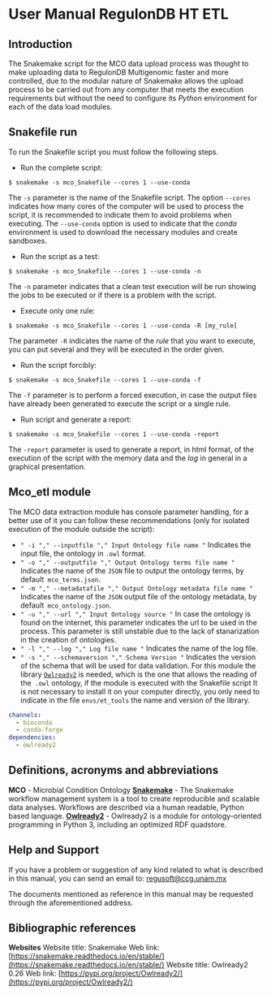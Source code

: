 # User Manual RegulonDB HT ETL

## Introduction

The Snakemake script for the MCO data upload process was thought to make uploading data to RegulonDB Multigenomic faster and more controlled, due to the modular nature of Snakemake allows the upload process to be carried out from any computer that meets the execution requirements but without the need to configure its _Python_ environment for each of the data load modules.

## Snakefile run

To run the Snakefile script you must follow the following steps.

- Run the complete script:

```shell
$ snakemake -s mco_Snakefile --cores 1 --use-conda
```

The `-s` parameter is the name of the Snakefile script.
The option `--cores` indicates how many cores of the computer will be used to process the script, it is recommended to indicate them to avoid problems when executing.
The `--use-conda` option is used to indicate that the _conda_ environment is used to download the necessary modules and create sandboxes.

- Run the script as a test:

```shell
$ snakemake -s mco_Snakefile --cores 1 --use-conda -n
```

The `-n` parameter indicates that a clean test execution will be run showing the jobs to be executed or if there is a problem with the script.

- Execute only one rule:

```shell
$ snakemake -s mco_Snakefile --cores 1 --use-conda -R [my_rule]
```

The parameter `-R` indicates the name of the _rule_ that you want to execute, you can put several and they will be executed in the order given.

- Run the script forcibly:

```shell
$ snakemake -s mco_Snakefile --cores 1 --use-conda -f
```

The `-f` parameter is to perform a forced execution, in case the output files have already been generated to execute the script or a single rule.

- Run script and generate a report:

```shell
$ snakemake -s mco_Snakefile --cores 1 --use-conda -report
```

The `-report` parameter is used to generate a report, in html format, of the execution of the script with the memory data and the _log_ in general in a graphical presentation.

## Mco_etl module

The MCO data extraction module has console parameter handling, for a better use of it you can follow these recommendations (only for isolated execution of the module outside the script):

- `" -i "," --inputfile "," Input Ontology file name "` Indicates the input file, the ontology in `.owl` format.
- `" -o "," --outputfile "," Output Ontology terms file name "` Indicates the name of the `JSON` file to output the ontology terms, by default` mco_terms.json`.
- `" -m "," --metadatafile "," Output Ontology metadata file name "` Indicates the name of the `JSON` output file of the ontology metadata, by default` mco_ontology.json`.
- `" -u "," --url "," Input Ontology source "` In case the ontology is found on the internet, this parameter indicates the url to be used in the process. This parameter is still unstable due to the lack of stanarization in the creation of ontologies.
- `" -l "," --log "," Log file name "` Indicates the name of the log file.
- `" -s "," --schemaversion "," Schema Version "` Indicates the version of the schema that will be used for data validation.
  For this module the library [`Owlready2`](https://pypi.org/project/Owlready2/) is needed, which is the one that allows the reading of the` .owl` ontology, if the module is executed with the Snakefile script It is not necessary to install it on your computer directly, you only need to indicate in the file `envs/et_tools` the name and version of the library.

```yaml
channels:
  - bioconda
  - conda-forge
dependencies:
  - owlready2
```

## Definitions, acronyms and abbreviations

**MCO** - Microbial Condition Ontology
**[Snakemake](https://snakemake.readthedocs.io/en/stable/)** - The Snakemake workflow management system is a tool to create reproducible and scalable data analyses. Workflows are described via a human readable, Python based language.
**[Owlready2](https://pypi.org/project/Owlready2/)** - Owlready2 is a module for ontology-oriented programming in Python 3, including an optimized RDF quadstore.

## Help and Support

If you have a problem or suggestion of any kind related to what is described in this manual, you can send an email to: [regusoft@ccg.unam.mx](mailto:regusoft@ccg.unam.mx)

The documents mentioned as reference in this manual may be requested through the aforementioned address.

## Bibliographic references

**Websites**
Website title: Snakemake
Web link: [https://snakemake.readthedocs.io/en/stable/](https://snakemake.readthedocs.io/en/stable/)
Website title: Owlready2 0.26
Web link: [https://pypi.org/project/Owlready2/](https://pypi.org/project/Owlready2/)

<!---
  HISTORIAL DE REVISIONES

  **Fecha:** 26/01/2021
  **Versión:** 1.0
  **Descripción:** Creación de manual de mantenimiento
  **Realizado por: ** Felipe Betancourt Figueroa
  **Estado:** Sin revisar

  **Fecha:** [dd/mm/aaaa]
  **Versión:** [#.#]
  **Descripción:** [Indicar los cambios que se realizaron en el documento]
  **Realizado por: ** [Nombre de la persona que realice los cambios]
  **Estado:**[Revisión <Trabajado,  Verificado>, Estable **<**Vo.Bo, Validado>]
  [Repetir esta sección por cada versión que se realice en el documento]
-->

